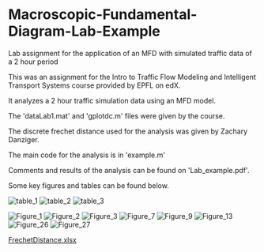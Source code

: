 # Macroscopic-Fundamental-Diagram-Lab-Example
Lab assignment for the application of an MFD with simulated traffic data of a 2 hour period

This was an assignment for the Intro to Traffic Flow Modeling and Intelligent Transport Systems course provided by EPFL on edX.

It analyzes a 2 hour traffic simulation data using an MFD model.

The 'dataLab1.mat' and 'gplotdc.m' files were given by the course.

The discrete frechet distance used for the analysis was given by Zachary Danziger.

The main code for the analysis is in 'example.m'

Comments and results of the analysis can be found on 'Lab_example.pdf'.

Some key figures and tables can be found below.

![table_1](https://user-images.githubusercontent.com/28818052/144744572-79716b83-95fe-4ec5-b7c5-bf418e4c758d.png)
![table_2](https://user-images.githubusercontent.com/28818052/144744573-f4b5011a-509c-46f0-a452-d2df2401b75d.png)
![table_3](https://user-images.githubusercontent.com/28818052/144744575-e01298ea-a380-4195-9c08-865482f131df.png)

![Figure_1](https://user-images.githubusercontent.com/28818052/144744549-7ac94c3b-1712-40cc-91f1-f6785c855843.png)
![Figure_2](https://user-images.githubusercontent.com/28818052/144744551-2e6a8440-d513-4a40-aa32-4acba7e2089a.png)
![Figure_3](https://user-images.githubusercontent.com/28818052/144744552-8bfc6c32-176c-4af9-8fb5-48eefa19a603.png)
![Figure_7](https://user-images.githubusercontent.com/28818052/144744553-64e5b70a-8c8d-450f-83ab-26b23e35ea13.png)
![Figure_9](https://user-images.githubusercontent.com/28818052/144744554-6a6d1460-b74b-4fd4-b47f-994ee15f2d18.png)
![Figure_13](https://user-images.githubusercontent.com/28818052/144744555-af7b704c-c1bf-48b5-966f-660c5b6d9ddc.png)
![Figure_26](https://user-images.githubusercontent.com/28818052/144744557-60b1020c-fff3-4edf-8663-9a3ff39f16f2.png)
![Figure_27](https://user-images.githubusercontent.com/28818052/144744558-49d69d5f-6ec5-464e-9c39-587390458fb8.png)

[FrechetDistance.xlsx](https://github.com/xmskk/Macroscopic-Fundamental-Diagram-Lab-Example/files/7655755/FrechetDistance.xlsx)
